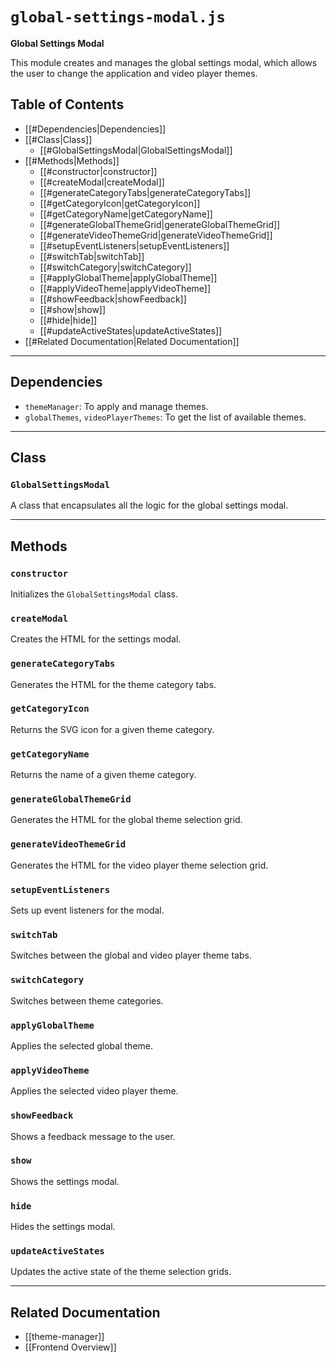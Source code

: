 # `global-settings-modal.js`

**Global Settings Modal**

This module creates and manages the global settings modal, which allows the user to change the application and video player themes.

## Table of Contents
- [[#Dependencies|Dependencies]]
- [[#Class|Class]]
  - [[#GlobalSettingsModal|GlobalSettingsModal]]
- [[#Methods|Methods]]
  - [[#constructor|constructor]]
  - [[#createModal|createModal]]
  - [[#generateCategoryTabs|generateCategoryTabs]]
  - [[#getCategoryIcon|getCategoryIcon]]
  - [[#getCategoryName|getCategoryName]]
  - [[#generateGlobalThemeGrid|generateGlobalThemeGrid]]
  - [[#generateVideoThemeGrid|generateVideoThemeGrid]]
  - [[#setupEventListeners|setupEventListeners]]
  - [[#switchTab|switchTab]]
  - [[#switchCategory|switchCategory]]
  - [[#applyGlobalTheme|applyGlobalTheme]]
  - [[#applyVideoTheme|applyVideoTheme]]
  - [[#showFeedback|showFeedback]]
  - [[#show|show]]
  - [[#hide|hide]]
  - [[#updateActiveStates|updateActiveStates]]
- [[#Related Documentation|Related Documentation]]

---

## Dependencies

- `themeManager`: To apply and manage themes.
- `globalThemes`, `videoPlayerThemes`: To get the list of available themes.

---

## Class

### `GlobalSettingsModal`

A class that encapsulates all the logic for the global settings modal.

---

## Methods

### `constructor`

Initializes the `GlobalSettingsModal` class.

### `createModal`

Creates the HTML for the settings modal.

### `generateCategoryTabs`

Generates the HTML for the theme category tabs.

### `getCategoryIcon`

Returns the SVG icon for a given theme category.

### `getCategoryName`

Returns the name of a given theme category.

### `generateGlobalThemeGrid`

Generates the HTML for the global theme selection grid.

### `generateVideoThemeGrid`

Generates the HTML for the video player theme selection grid.

### `setupEventListeners`

Sets up event listeners for the modal.

### `switchTab`

Switches between the global and video player theme tabs.

### `switchCategory`

Switches between theme categories.

### `applyGlobalTheme`

Applies the selected global theme.

### `applyVideoTheme`

Applies the selected video player theme.

### `showFeedback`

Shows a feedback message to the user.

### `show`

Shows the settings modal.

### `hide`

Hides the settings modal.

### `updateActiveStates`

Updates the active state of the theme selection grids.

---

## Related Documentation
- [[theme-manager]]
- [[Frontend Overview]]

